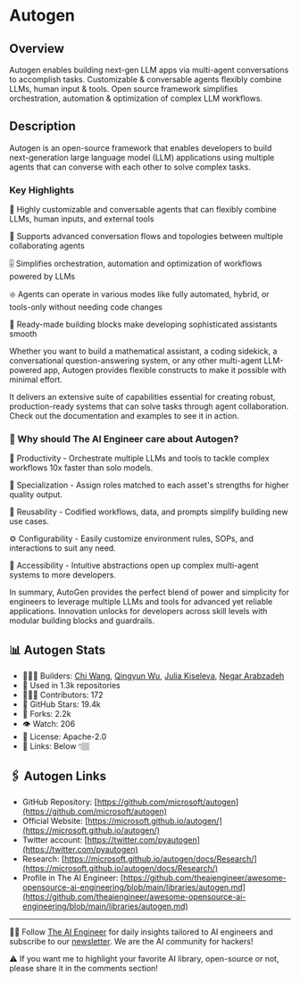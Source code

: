 # Autogen
## Overview
Autogen enables building next-gen LLM apps via multi-agent conversations to accomplish tasks. Customizable & conversable agents flexibly combine LLMs, human input & tools. Open source framework simplifies orchestration, automation & optimization of complex LLM workflows.

## Description
Autogen is an open-source framework that enables developers to build next-generation large language model (LLM) applications using multiple agents that can converse with each other to solve complex tasks.

### Key Highlights

🤖 Highly customizable and conversable agents that can flexibly combine LLMs, human inputs, and external tools

🔁 Supports advanced conversation flows and topologies between multiple collaborating agents

🎚️ Simplifies orchestration, automation and optimization of workflows powered by LLMs

❇️ Agents can operate in various modes like fully automated, hybrid, or tools-only without needing code changes

📱 Ready-made building blocks make developing sophisticated assistants smooth

Whether you want to build a mathematical assistant, a coding sidekick, a conversational question-answering system, or any other multi-agent LLM-powered app, Autogen provides flexible constructs to make it possible with minimal effort.

It delivers an extensive suite of capabilities essential for creating robust, production-ready systems that can solve tasks through agent collaboration. Check out the documentation and examples to see it in action.

### 🤔 Why should The AI Engineer care about Autogen?
🚀 Productivity - Orchestrate multiple LLMs and tools to tackle complex workflows 10x faster than solo models.

🎯 Specialization - Assign roles matched to each asset's strengths for higher quality output.

🔁 Reusability - Codified workflows, data, and prompts simplify building new use cases.

⚙️ Configurability - Easily customize environment rules, SOPs, and interactions to suit any need.

👥 Accessibility - Intuitive abstractions open up complex multi-agent systems to more developers.

In summary, AutoGen provides the perfect blend of power and simplicity for engineers to leverage multiple LLMs and tools for advanced yet reliable applications. Innovation unlocks for developers across skill levels with modular building blocks and guardrails.

## 📊 Autogen Stats
* 👷🏽‍♀️ Builders: [Chi Wang](https://www.linkedin.com/in/chi-wang-49b15b16/), [Qingyun Wu](https://www.linkedin.com/in/qingyun-wu-183019a6/), [Julia Kiseleva](https://www.linkedin.com/in/julia-kiseleva-24842710/), [Negar Arabzadeh](https://www.linkedin.com/in/n-arabzadeh/)
* 💾 Used in 1.3k repositories
* 👩🏽‍💻 Contributors: 172
* 💫 GitHub Stars: 19.4k
* 🍴 Forks: 2.2k
* 👁️ Watch: 206
* 🪪 License: Apache-2.0
* 🔗 Links: Below 👇🏽

## 🖇️ Autogen Links
* GitHub Repository: [https://github.com/microsoft/autogen](https://github.com/microsoft/autogen)
* Official Website: [https://microsoft.github.io/autogen/](https://microsoft.github.io/autogen/)
* Twitter account: [https://twitter.com/pyautogen](https://twitter.com/pyautogen)
* Research: [https://microsoft.github.io/autogen/docs/Research/](https://microsoft.github.io/autogen/docs/Research/)
* Profile in The AI Engineer: [https://github.com/theaiengineer/awesome-opensource-ai-engineering/blob/main/libraries/autogen.md](https://github.com/theaiengineer/awesome-opensource-ai-engineering/blob/main/libraries/autogen.md)

---
🧙🏽 Follow [The AI Engineer](https://www.linkedin.com/company/theaiengineer/) for daily insights tailored to AI engineers and subscribe to our [newsletter](http://theaiengineerco.substack.com). We are the AI community for hackers!

⚠️ If you want me to highlight your favorite AI library, open-source or not, please share it in the comments section!


